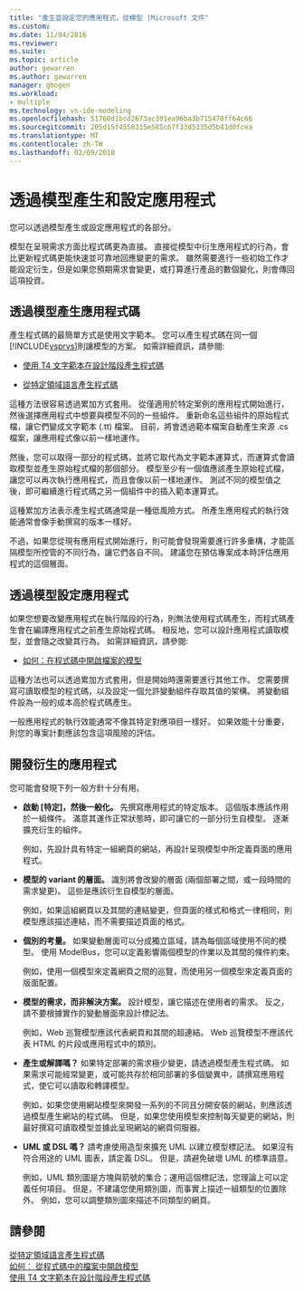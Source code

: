 ```yaml
---
title: "產生並設定您的應用程式，從模型 |Microsoft 文件"
ms.custom: 
ms.date: 11/04/2016
ms.reviewer: 
ms.suite: 
ms.topic: article
author: gewarren
ms.author: gewarren
manager: ghogen
ms.workload:
- multiple
ms.technology: vs-ide-modeling
ms.openlocfilehash: 51760d1bcd2673ac391ea96ba3b715470ff64c66
ms.sourcegitcommit: 205d15f4558315e585c67f33d5335d5b41d0fcea
ms.translationtype: MT
ms.contentlocale: zh-TW
ms.lasthandoff: 02/09/2018
---
```

# <a name="generate-and-configure-your-app-from-models"></a>透過模型產生和設定應用程式
您可以透過模型產生或設定應用程式的各部分。
  
 模型在呈現需求方面比程式碼更為直接。 直接從模型中衍生應用程式的行為，會比更新程式碼更能快速並可靠地回應變更的需求。 雖然需要進行一些初始工作才能設定衍生，但是如果您預期需求會變更，或打算進行產品的數個變化，則會傳回這項投資。  
  
## <a name="generating-the-code-of-your-application-from-a-model"></a>透過模型產生應用程式碼  
 產生程式碼的最簡單方式是使用文字範本。 您可以產生程式碼在同一個[!INCLUDE[vsprvs](../code-quality/includes/vsprvs_md.md)]則讓模型的方案。 如需詳細資訊，請參閱:  
  
-   [使用 T4 文字範本在設計階段產生程式碼](../modeling/design-time-code-generation-by-using-t4-text-templates.md)  
  
-   [從特定領域語言產生程式碼](../modeling/generating-code-from-a-domain-specific-language.md)  
  
 這種方法很容易透過累加方式套用。 從僅適用於特定案例的應用程式開始進行，然後選擇應用程式中想要與模型不同的一些組件。 重新命名這些組件的原始程式檔，讓它們變成文字範本 (.tt) 檔案。 目前，將會透過範本檔案自動產生來源 .cs 檔案，讓應用程式像以前一樣地運作。  
  
 然後，您可以取得一部分的程式碼，並將它取代為文字範本運算式，而運算式會讀取模型並產生原始程式檔的那個部分。 模型至少有一個值應該產生原始程式檔，讓您可以再次執行應用程式，而且會像以前一樣地運作。 測試不同的模型值之後，即可繼續進行程式碼之另一個組件中的插入範本運算式。  
  
 這種累加方法表示產生程式碼通常是一種低風險方式。 所產生應用程式的執行效能通常會像手動撰寫的版本一樣好。  
  
 不過，如果您從現有應用程式開始進行，則可能會發現需要進行許多重構，才能區隔模型所控管的不同行為，讓它們各自不同。 建議您在預估專案成本時評估應用程式的這個層面。  
  
## <a name="configuring-your-application-from-a-model"></a>透過模型設定應用程式  
 如果您想要改變應用程式在執行階段的行為，則無法使用程式碼產生，而程式碼產生會在編譯應用程式之前產生原始程式碼。 相反地，您可以設計應用程式讀取模型，並會隨之改變其行為。 如需詳細資訊，請參閱:  
  
-   [如何：在程式碼中開啟檔案的模型](../modeling/how-to-open-a-model-from-file-in-program-code.md)  
  
 這種方法也可以透過累加方式套用，但是開始時還需要進行其他工作。 您需要撰寫可讀取模型的程式碼，以及設定一個允許變動組件存取其值的架構。 將變動組件設為一般的成本高於程式碼產生。  
  
 一般應用程式的執行效能通常不像其特定對應項目一樣好。 如果效能十分重要，則您的專案計劃應該包含這項風險的評估。  
  
## <a name="developing-a-derived-application"></a>開發衍生的應用程式  
 您可能會發現下列一般方針十分有用。  
  
-   **啟動 [特定]，然後一般化。** 先撰寫應用程式的特定版本。 這個版本應該作用於一組條件。 滿意其運作正常狀態時，即可讓它的一部分衍生自模型。 逐漸擴充衍生的組件。  
  
     例如，先設計具有特定一組網頁的網站，再設計呈現模型中所定義頁面的應用程式。  
  
-   **模型的 variant 的層面。** 識別將會改變的層面 (兩個部署之間，或一段時間的需求變更)。 這些是應該衍生自模型的層面。  
  
     例如，如果這組網頁以及其間的連結變更，但頁面的樣式和格式一律相同，則模型應該描述連結，而不需要描述頁面的格式。  
  
-   **個別的考量。** 如果變動層面可以分成獨立區域，請為每個區域使用不同的模型。 使用 ModelBus，您可以定義影響兩個模型的作業以及其間的條件約束。  
  
     例如，使用一個模型來定義網頁之間的巡覽，而使用另一個模型來定義頁面的版面配置。
  
-   **模型的需求，而非解決方案。** 設計模型，讓它描述在使用者的需求。 反之，請不要根據實作的變動層面來設計標記法。  
  
     例如，Web 巡覽模型應該代表網頁和其間的超連結。 Web 巡覽模型不應該代表 HTML 的片段或應用程式中的類別。  
  
-   **產生或解譯嗎？** 如果特定部署的需求極少變更，請透過模型產生程式碼。 如果需求可能經常變更，或可能共存於相同部署的多個變異中，請撰寫應用程式，使它可以讀取和轉譯模型。  
  
     例如，如果您使用網站模型來開發一系列的不同且分開安裝的網站，則應該透過模型產生網站的程式碼。 但是，如果您使用模型來控制每天變更的網站，則最好撰寫可讀取模型並據此呈現網站的網頁伺服器。  
  
-   **UML 或 DSL 嗎？** 請考慮使用造型來擴充 UML 以建立模型標記法。 如果沒有符合用途的 UML 圖表，請定義 DSL。 但是，請避免破壞 UML 的標準語意。  
  
     例如，UML 類別圖是方塊與箭號的集合；運用這個標記法，您理論上可以定義任何項目。 但是，不建議您使用類別圖，而事實上描述一組類型的位置除外。 例如，您可以調整類別圖來描述不同類型的網頁。  
  
## <a name="see-also"></a>請參閱  
 [從特定領域語言產生程式碼](../modeling/generating-code-from-a-domain-specific-language.md)   
 [如何： 從程式碼中的檔案中開啟模型](../modeling/how-to-open-a-model-from-file-in-program-code.md)   
 [使用 T4 文字範本在設計階段產生程式碼](../modeling/design-time-code-generation-by-using-t4-text-templates.md)